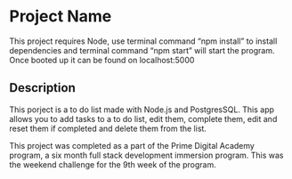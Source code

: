 # Project Name

This project requires Node, use terminal command “npm install” to install dependencies and terminal command “npm start” will start the program.  Once booted up it can be found on localhost:5000

## Description
This porject is a to do list made with Node.js and PostgresSQL.  This app allows you to add tasks to a to do list, edit them, complete them, edit and reset them if completed and delete them from the list.

This project was completed as a part of the Prime Digital Academy program, a six month full stack development immersion program. This was the weekend challenge for the 9th week of the program.
